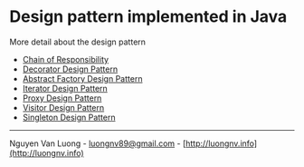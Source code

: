 # Design pattern implemented in Java #

More detail about the design pattern

* [Chain of Responsibility](http://sourcemaking.com/design_patterns/chain_of_responsibility)
* [Decorator Design Pattern](http://sourcemaking.com/design_patterns/decorator)
* [Abstract Factory Design Pattern](http://sourcemaking.com/design_patterns/abstract_factory)
* [Iterator Design Pattern](http://sourcemaking.com/design_patterns/iterator)
* [Proxy Design Pattern](http://sourcemaking.com/design_patterns/proxy)
* [Visitor Design Pattern](http://sourcemaking.com/design_patterns/visitor)
* [Singleton Design Pattern](http://sourcemaking.com/design_patterns/singleton)

-------------------------------
Nguyen Van Luong - luongnv89@gmail.com - [http://luongnv.info](http://luongnv.info)